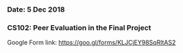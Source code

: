 ### Date: 5 Dec 2018
### CS102: Peer Evaluation in the Final Project

Google Form link:
https://goo.gl/forms/KLJCjEY98SqRltAS2
